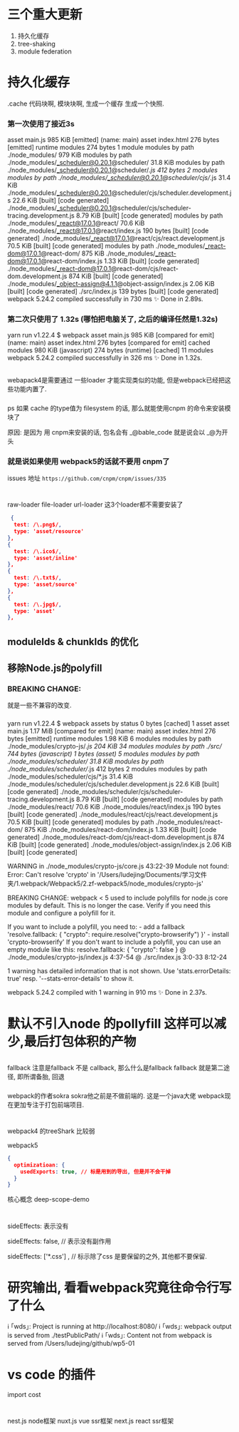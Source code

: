 # 三个重大更新
1. 持久化缓存
2. tree-shaking
3. module federation

# 持久化缓存
  .cache 代码块啊, 模块块啊, 生成一个缓存 生成一个快照.

### 第一次使用了接近3s
asset main.js 985 KiB [emitted] (name: main)
asset index.html 276 bytes [emitted]
runtime modules 274 bytes 1 module
modules by path ./node_modules/ 979 KiB
  modules by path ./node_modules/_scheduler@0.20.1@scheduler/ 31.8 KiB
    modules by path ./node_modules/_scheduler@0.20.1@scheduler/*.js 412 bytes 2 modules
    modules by path ./node_modules/_scheduler@0.20.1@scheduler/cjs/*.js 31.4 KiB
      ./node_modules/_scheduler@0.20.1@scheduler/cjs/scheduler.development.js 22.6 KiB [built] [code generated]
      ./node_modules/_scheduler@0.20.1@scheduler/cjs/scheduler-tracing.development.js 8.79 KiB [built] [code generated]
  modules by path ./node_modules/_react@17.0.1@react/ 70.6 KiB
    ./node_modules/_react@17.0.1@react/index.js 190 bytes [built] [code generated]
    ./node_modules/_react@17.0.1@react/cjs/react.development.js 70.5 KiB [built] [code generated]
  modules by path ./node_modules/_react-dom@17.0.1@react-dom/ 875 KiB
    ./node_modules/_react-dom@17.0.1@react-dom/index.js 1.33 KiB [built] [code generated]
    ./node_modules/_react-dom@17.0.1@react-dom/cjs/react-dom.development.js 874 KiB [built] [code generated]
  ./node_modules/_object-assign@4.1.1@object-assign/index.js 2.06 KiB [built] [code generated]
./src/index.js 139 bytes [built] [code generated]
webpack 5.24.2 compiled successfully in 730 ms
✨  Done in 2.89s.

### 第二次只使用了 1.32s  (哪怕把电脑关了, 之后的编译任然是1.32s)
yarn run v1.22.4
$ webpack
asset main.js 985 KiB [compared for emit] (name: main)
asset index.html 276 bytes [compared for emit]
cached modules 980 KiB (javascript) 274 bytes (runtime) [cached] 11 modules
webpack 5.24.2 compiled successfully in 326 ms
✨  Done in 1.32s.

## 
webapack4是需要通过 一些loader 才能实现类似的功能, 但是webpack已经把这些功能内置了.

### 
  ps 如果 cache 的type值为 filesystem 的话,
  那么就能使用cnpm 的命令来安装模块了

  原因: 
  是因为 用 cnpm来安装的话, 包名会有
  _@bable_code 就是说会以  _@为开头

### 就是说如果使用 webpack5的话就不要用 cnpm了
issues 地址
`https://github.com/cnpm/cnpm/issues/335`

#
raw-loader file-loader url-loader 这3个loader都不需要安装了

```json
 {
  test: /\.png$/,
  type: 'asset/resource'
},
{
  test: /\.ico$/,
  type: 'asset/inline'
},
{
  test: /\.txt$/,
  type: 'asset/source'
},
{
  test: /\.jpg$/,
  type: 'asset'
},
```



## moduleIds & chunkIds 的优化

## 移除Node.js的polyfill
###  BREAKING CHANGE: 
就是一些不兼容的改变.
### 
yarn run v1.22.4
$ webpack
assets by status 0 bytes [cached] 1 asset
asset main.js 1.17 MiB [compared for emit] (name: main)
asset index.html 276 bytes [emitted]
runtime modules 1.98 KiB 6 modules
modules by path ./node_modules/crypto-js/*.js 204 KiB 34 modules
modules by path ./src/ 744 bytes (javascript) 1 bytes (asset) 5 modules
modules by path ./node_modules/scheduler/ 31.8 KiB
  modules by path ./node_modules/scheduler/*.js 412 bytes 2 modules
  modules by path ./node_modules/scheduler/cjs/*.js 31.4 KiB
    ./node_modules/scheduler/cjs/scheduler.development.js 22.6 KiB [built] [code generated]
    ./node_modules/scheduler/cjs/scheduler-tracing.development.js 8.79 KiB [built] [code generated]
modules by path ./node_modules/react/ 70.6 KiB
  ./node_modules/react/index.js 190 bytes [built] [code generated]
  ./node_modules/react/cjs/react.development.js 70.5 KiB [built] [code generated]
modules by path ./node_modules/react-dom/ 875 KiB
  ./node_modules/react-dom/index.js 1.33 KiB [built] [code generated]
  ./node_modules/react-dom/cjs/react-dom.development.js 874 KiB [built] [code generated]
./node_modules/object-assign/index.js 2.06 KiB [built] [code generated]

WARNING in ./node_modules/crypto-js/core.js 43:22-39
Module not found: Error: Can't resolve 'crypto' in '/Users/ludejing/Documents/学习文件夹/1.webpack/Webpack5/2.zf-webpack5/node_modules/crypto-js'

BREAKING CHANGE: webpack < 5 used to include polyfills for node.js core modules by default.
This is no longer the case. Verify if you need this module and configure a polyfill for it.

If you want to include a polyfill, you need to:
        - add a fallback 'resolve.fallback: { "crypto": require.resolve("crypto-browserify") }'
        - install 'crypto-browserify'
If you don't want to include a polyfill, you can use an empty module like this:
        resolve.fallback: { "crypto": false }
 @ ./node_modules/crypto-js/index.js 4:37-54
 @ ./src/index.js 3:0-33 8:12-24

1 warning has detailed information that is not shown.
Use 'stats.errorDetails: true' resp. '--stats-error-details' to show it.

webpack 5.24.2 compiled with 1 warning in 910 ms
✨  Done in 2.37s.

# 默认不引入node 的pollyfill 这样可以减少,最后打包体积的产物

##
fallback 注意是fallback 不是 callback, 那么什么是fallback
fallback 就是第二途径, 即所谓备胎, 回退

### 
webpack的作者sokra
sokra他之前是不做前端的. 这是一个java大佬
webpack现在更加专注于打包前端项目.

# 
webpack4 的treeShark 比较弱

webpack5
```json
{
  optimizatioan: {
    usedExports: true, // 标是用到的导出, 但是并不会干掉
  }
}
```

核心概念 deep-scope-demo

# 
sideEffects: 表示没有

sideEffects: false, // 表示没有副作用

sideEffects: ['*.css'] , // 标示除了css 是要保留的之外, 其他都不要保留.

# 


# 研究输出, 看看webpack究竟往命令行写了什么
ℹ ｢wds｣: Project is running at http://localhost:8080/
ℹ ｢wds｣: webpack output is served from ./testPublicPath/
ℹ ｢wds｣: Content not from webpack is served from /Users/ludejing/github/wp5-01

















# vs code 的插件
import cost

# 
nest.js node框架
nuxt.js vue ssr框架
next.js react ssr框架

# 
